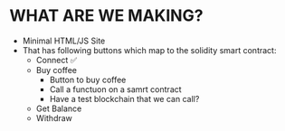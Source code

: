 # WHAT ARE WE MAKING?

- Minimal HTML/JS Site
- That has following buttons which map to the solidity smart contract:
  - Connect ✅
  - Buy coffee
    - Button to buy coffee
    - Call a functuon on a samrt contract
    - Have a test blockchain that we can call?
  - Get Balance
  - Withdraw

